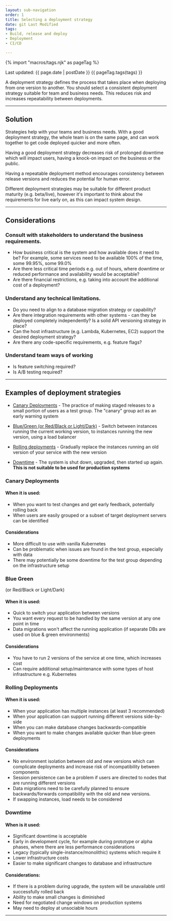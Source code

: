 ```yaml
---
layout: sub-navigation
order: 1
title: Selecting a deployment strategy
date: git Last Modified
tags:
- Build, release and deploy
- Deployment
- CI/CD

---
```


{% import "macros/tags.njk" as pageTag %}

Last updated: {{ page.date | postDate }}
{{ pageTag.tags(tags)  }}

A deployment strategy defines the process that takes place when deploying from one version to another. You should select a consistent deployment strategy suitable for team and business needs. This reduces risk and increases repeatability between deployments.

---

## Solution

Strategies help with your teams and business needs. With a good deployment strategy, the whole team is on the same page, and can work together to get code deployed quicker and more often.

Having a good deployment strategy decreases risk of prolonged downtime which will impact users, having a knock-on impact on the business or the public.

Having a repeatable deployment method encourages consistency between release versions and reduces the potential for human error.

Different deployment strategies may be suitable for different product maturity (e.g. beta/live), however it's important to think about the requirements for live early on, as this can impact system design.

---

## Considerations

### Consult with stakeholders to understand the business requirements.

- How business critical is the system and how available does it need to be? For example, some services need to be available 100% of the time, some 99.95%, some 99.0%
- Are there less critical time periods e.g. out of hours, where downtime or reduced performance and availability would be acceptable?
- Are there financial restrictions, e.g. taking into account the additional cost of a deployment?

### Understand any technical limitations.

- Do you need to align to a database migration strategy or capability?
- Are there integration requirements with other systems - can they be deployed completely independently? Is a solid API versioning strategy in place?
- Can the host infrastructure (e.g. Lambda, Kubernetes, EC2) support the desired deployment strategy?
- Are there any code-specific requirements, e.g. feature flags?

### Understand team ways of working

- Is feature switching required?
- Is A/B testing required?

---

## Examples of deployment strategies

- [Canary Deployments](#canary-deployments) - The practice of making staged releases to a small portion of users as a test group. The "canary" group act as an early warning system

- [Blue/Green (or Red/Black or Light/Dark)](#blue-green) - Switch between instances running the current working version, to instances running the new version, using a load balancer

- [Rolling deployments](#rolling-deployments) - Gradually replace the instances running an old version of your service with the new version

- [Downtime](#downtime) - The system is shut down, upgraded, then started up again. **This is not suitable to be used for production systems**

### Canary Deployments

#### When it is used:

- When you want to test changes and get early feedback, potentially rolling back
- When users are easily grouped or a subset of target deployment servers can be identified

#### Considerations

- More difficult to use with vanilla Kubernetes
- Can be problematic when issues are found in the test group, especially with data
- There may potentially be some downtime for the test group depending on the infrastructure setup

### Blue Green 
(or Red/Black or Light/Dark)

#### When it is used:

- Quick to switch your application between versions
- You want every request to be handled by the same version at any one point in time
- Data migrations won't affect the running application (if separate DBs are used on blue & green environments)
  
#### Considerations

- You have to run 2 versions of the service at one time, which increases cost
- Can require additional setup/maintenance with some types of host infrastructure e.g. Kubernetes

### Rolling Deployments

#### When it is used:

- When your application has multiple instances (at least 3 recommended)
- When your application can support running different versions side-by-side
- When you can make database changes backwards-compatible
- When you want to make changes available quicker than blue-green deployments
  
#### Considerations

- No environment isolation between old and new versions which can complicate deployments and increase risk of incompatibility between components
- Session persistence can be a problem if users are directed to nodes that are running different versions
- Data migrations need to be carefully planned to ensure backwards/forwards compatibility with the old and new versions.
- If swapping instances, load needs to be considered

### Downtime

#### When is it used:

- Significant downtime is acceptable
- Early in development cycle, for example during prototype or alpha phases, where there are less performance considerations
- Legacy (typically single-instance/monolithic) systems which require it
- Lower infrastructure costs
- Easier to make significant changes to database and infrastructure

#### Considerations:

- If there is a problem during upgrade, the system will be unavailable until successfully rolled back
- Ability to make small changes is diminished
- Need for negotiated change windows on production systems
- May need to deploy at unsociable hours

---
